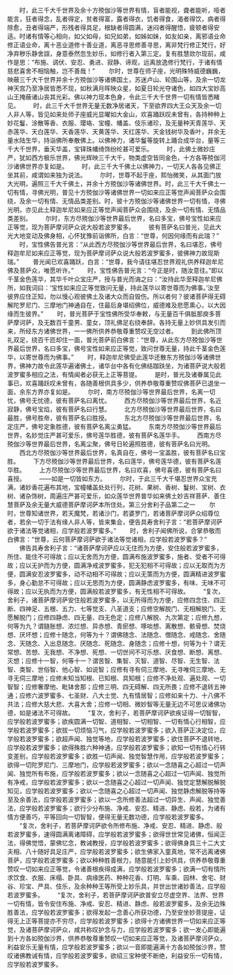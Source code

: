<!-- { "loadSidebar": true } -->
　　时，此三千大千世界及余十方殑伽沙等世界有情，盲者能视，聋者能听，哑者能言，狂者得念，乱者得定，贫者得富，露者得衣，饥者得食，渴者得饮，病者得除愈，丑者得端严，形残者得具足，根缺者得圆满，迷闷者得醒悟，疲顿者得安适。时诸有情等心相向，如父如母，如兄如弟，如姊如妹，如友如亲，离邪语业命修正语业命，离十恶业道修十善业道，离恶寻思修善寻思，离非梵行修正梵行，好净弃秽乐静舍諠，身意泰然忽生妙乐，如修行者入第三定。复有胜慧欻尔现前，咸作是思：“布施、调伏、安忍、勇进、寂静、谛观，远离放逸修行梵行，于诸有情慈悲喜舍不相恼触，岂不善哉！”
　　尔时，世尊在师子座，光明殊特威德巍巍，映蔽三千大千世界并余十方殑伽沙等诸佛国土，苏迷卢山、轮围山等，及余一切龙神天宫乃至净居皆悉不现，如秋满月晖映众星，如夏日轮光夺诸色，如四大宝妙高山王掩蔽诸山丧其光彩。佛以神力现本色身，令此三千大千世界一切有情皆悉睹见。
　　时，此三千大千世界无量无数净居诸天，下至欲界四大王众天及余一切人非人等，皆见如来处师子座威光显曜如大金山，欢喜踊跃叹未曾有，各持种种上妙花鬘、涂散等香、衣服、璎珞、宝幢、幡盖、伎乐诸珍，及无量种天青莲华、天赤莲华、天白莲华、天香莲华、天黄莲华、天红莲华、天金钱树华及香叶，并余无量水陆生华，持诣佛所奉散佛上。以佛神力，诸华鬘等旋转上踊合成华台，量等三千大千世界，垂天华盖，宝铎珠幡绮饰纷纶甚可爱乐。
　　时，此佛土微妙庄严，犹如西方极乐世界，佛光辉映三千大千，物类虚空皆同金色，十方各等殑伽河沙诸佛世界亦复如是。
　　时，此三千大千佛土以佛神力，一切天人各各见佛正坐其前，咸谓如来独为说法。
　　尔时，世尊不起于座，熙怡微笑，从其面门放大光明，遍照三千大千佛土，并余十方殑伽沙等诸佛世界。时，此三千大千佛土一切有情，寻佛光明，普见十方殑伽沙等诸佛世界一切如来应正等觉声闻菩萨众会围绕，及余一切有情、无情品类差别。时，彼十方殑伽沙等诸佛世界一切有情，寻佛光明，亦见此土释迦牟尼如来应正等觉声闻菩萨众会围绕，及余一切有情、无情品类差别。
　　尔时，东方尽殑伽沙等世界最后世界，名曰多宝，佛号宝性如来应正等觉，现为菩萨摩诃萨众说大般若波罗蜜多。
　　彼有菩萨名曰普光，见此大光大地变动及佛身相，心怀犹豫前诣佛所，白言：“世尊，何因何缘而有此瑞？”
　　时，宝性佛告普光言：“从此西方尽殑伽沙等世界最后世界，名曰堪忍，佛号释迦牟尼如来应正等觉，现为菩萨摩诃萨众说大般若波罗蜜多，彼佛神力故现斯瑞。”
　　普光闻已欢喜踊跃，白言：“世尊，我今请往堪忍世界观礼供养释迦牟尼佛及菩萨众，唯愿听许。”
　　时，宝性佛告普光言：“今正是时，随汝意往。”即以千茎金色莲华，其华千叶众宝庄严，授与普光而诲之曰：“汝持此华至释迦牟尼佛所，如我词曰：‘宝性如来应正等觉致问无量，持此莲华以寄世尊而为佛事。’汝至彼界应住正知，勿以慢心观彼佛土及诸大众而自毁伤。所以者何？彼诸菩萨得无碍解陀罗尼门、三摩地门神通自在，住最后身堪绍佛位，威德难及悲愿熏心，以大因缘而生彼界。”
　　时，普光菩萨于宝性佛所受华奉敕，与无量百千俱胝那庾多菩萨摩诃萨，及无数百千童男、童女，顶礼佛足右绕奉辞。各持无量上妙供具发引而来，所经东方诸佛世界，一一佛所供养恭敬尊重赞叹无空过者。
　　到此佛所顶礼双足，绕百千匝却住一面，普光菩萨前白佛言：“世尊，从此东方尽殑伽沙等世界最后世界，名曰多宝，佛号宝性如来应正等觉，致问世尊无量，持此千茎金色莲华，以寄世尊而为佛事。”
　　时，释迦牟尼佛受此莲华还散东方殑伽沙等诸佛世界，佛神力故令此莲华遍诸佛土，诸华台中各有化佛结跏趺坐，为诸菩萨说大般若波罗蜜多相应之法，有情闻者必获无上正等菩提。
　　是时，普光及诸眷属见此事已，欢喜踊跃叹未曾有，各随善根供具多少，供养恭敬尊重赞叹佛菩萨已退坐一面，余东方界亦复如是。
　　尔时，南方尽殑伽沙等世界最后世界，名离一切忧，佛号无忧德，彼有菩萨名曰离忧。
　　西方尽殑伽沙等世界最后世界，名近寂静，佛号宝焰，彼有菩萨名曰行慧。
　　北方尽殑伽沙等世界最后世界，名曰最胜，佛号胜帝，彼有菩萨名曰胜授。
　　东北方尽殑伽沙等世界最后世界，名定庄严，佛号定象胜德，彼有菩萨名离尘勇猛。
　　东南方尽殑伽沙等世界最后世界，名妙觉庄严甚可爱乐，佛号莲华胜德，彼有菩萨名莲华手。
　　西南方尽殑伽沙等世界最后世界，名离尘聚，佛号日轮遍照胜德，彼有菩萨名曰光明。
　　西北方尽殑伽沙等世界最后世界，名真自在，佛号一宝盖胜，彼有菩萨名曰宝胜。
　　下方尽殑伽沙等世界最后世界，名曰莲华，佛号莲华德，彼有菩萨名莲华胜。
　　上方尽殑伽沙等世界最后世界，名曰欢喜，佛号喜德，彼有菩萨名曰喜授。
　　——如是一切皆如东方。
　　尔时，于此三千大千堪忍世界众宝充满，诸妙香花遍布其地，宝幢幡盖处处行列，花树、果树、香树、鬘树、宝树、衣树、诸杂饰树，周遍庄严甚可爱乐，如众莲华世界普华如来佛土妙吉祥菩萨、善住慧菩萨及余无量大威德菩萨摩诃萨本所住处。第三分舍利子品第二之一
　　尔时，世尊知诸世界，若天魔梵，若诸沙门，若婆罗门，若诸菩萨摩诃萨众绍尊位者，若余一切于法有缘人非人等，皆来集会，便告具寿舍利子言：“若菩萨摩诃萨欲于诸法等觉诸相，应学般若波罗蜜多。”
　　时，舍利子闻佛所说，合掌恭敬而白佛言：“世尊，云何菩萨摩诃萨欲于诸法等觉诸相，应学般若波罗蜜多？”
　　佛告具寿舍利子言：“诸菩萨摩诃萨应以无住而为方便，安住般若波罗蜜多，所住、能住不可得故；应以无舍而为方便，圆满布施波罗蜜多，施者、受者不可得故；应以无护而为方便，圆满净戒波罗蜜多，犯无犯相不可得故；应以无取而为方便，圆满安忍波罗蜜多，动不动相不可得故；应以无策而为方便，圆满精进波罗蜜多，身心勤怠不可得故；应以无思而为方便，圆满静虑波罗蜜多，有味、无味不可得故；应以无执而为方便，圆满般若波罗蜜多，有无性相不可得故。
　　“复次，舍利子，诸菩萨摩诃萨安住般若波罗蜜多，以无所得而为方便，应修四念住、四正断、四神足、五根、五力、七等觉支、八圣道支；应修空解脱门、无相解脱门、无愿解脱门；应修四静虑、四无量、四无色定；应修八解脱、九次第定；应修九想，何等为九？谓膖胀想、浓烂想、异赤想、青瘀想、啄啖想、离散想、骸骨想、焚烧想、厌坏想；应修十随念，何等为十？谓佛随念、法随念、僧随念、戒随念、舍随念、天随念、入出息随念、厌随念、死随念、身随念；应修十想，何等为十？谓无常想、苦想、无我想、不净想、死想、一切世间不可乐想、厌食想、断想、离想、灭想；应修十一智，何等十一？谓苦智、集智、灭智、道智、尽智、无生智、法智、类智、世俗智、他心智、如说智；应修有寻有伺三摩地、无寻唯伺三摩地、无寻无伺三摩地；应修未知当知根、已知根、具知根；应修不净处观、遍处观、一切智智；应修奢摩他、毗钵舍那；应修三明、四无碍解、四无所畏；应修不退转五神通；应修六波罗蜜多、七圣财、八大士觉、九有情居智；应修如来十力、十八佛不共法；应修大慈大悲、大喜大舍；应修一切相、微妙智等无量无边不可思议诸佛功德，如是诸法不可得故。
　　“复次，舍利子，若菩萨摩诃萨欲疾证得一切智智，应学般若波罗蜜多；欲疾圆满一切智、道相智、一切相智、一切有情心行相智，应学般若波罗蜜多；欲拔一切烦恼习气，应学般若波罗蜜多；欲入菩萨正决定位，应学般若波罗蜜多；欲超声闻、独觉等地，应学般若波罗蜜多；欲住菩萨不退转地，应学般若波罗蜜多；欲得殊胜六种神通，应学般若波罗蜜多；欲知一切有情心行转变差别，应学般若波罗蜜多；欲胜一切声闻、独觉智慧作用，应学般若波罗蜜多；欲得一切陀罗尼门、三摩地门，应学般若波罗蜜多；欲以一念随喜之心超过一切声闻、独觉所有布施，应学般若波罗蜜多；欲以一念随喜之心超过一切声闻、独觉所有净戒，应学般若波罗蜜多；欲以一念随喜之心超过一切声闻、独觉定慧解脱解脱知见，应学般若波罗蜜多；欲以一念随喜之心超过一切声闻、独觉静虑解脱等持等至及余善法，应学般若波罗蜜多；欲以一念所修善法超过一切异生、声闻、独觉善法，应学般若波罗蜜多；欲行少分布施、净戒、安忍、精进、静虑、般若，为诸有情方便善巧，平等回向一切智智，便得无量无数功德，应学般若波罗蜜多。
　　“复次，舍利子，若菩萨摩诃萨欲令所修布施、净戒、安忍、精进、静虑、般若波罗蜜多，速得圆满离诸障碍，应学般若波罗蜜多；欲得世世常见诸佛，恒闻正法，得佛觉悟，蒙佛忆念，教诫教授，应学般若波罗蜜多；欲得佛身具三十二大丈夫相、八十随好具足庄严，应学般若波罗蜜多；欲生佛家入童真地，常不远离诸佛菩萨，应学般若波罗蜜多；欲以种种胜善根力，随意能引上妙供具，供养恭敬尊重赞叹一切如来应正等觉，令诸善根疾得成满，应学般若波罗蜜多；欲满一切有情所求饮食、衣服、床榻、卧具、病缘医药、种种花香、灯明、车乘、园林、舍宅、财谷、珍宝、严具、伎乐，及余种种王等所受上妙乐具，并世出世诸妙善法，应学般若波罗蜜多。
　　“复次，舍利子，若菩萨摩诃萨欲普安立尽虚空界、法界、世界一切有情，皆令安住布施、净戒、安忍、精进、静虑、般若波罗蜜多，及余无边殊胜善法，应学般若波罗蜜多；欲得发起一念善心所获功德，乃至安坐妙菩提座，证得无上正等菩提亦不穷尽，应学般若波罗蜜多；欲得十方诸佛世界一切如来应正等觉，及诸菩萨摩诃萨众，咸共称叹护念与力，应学般若波罗蜜多；欲一发心即能遍到十方各如殑伽沙界，供养恭敬尊重赞叹一切如来应正等觉，及诸菩萨摩诃萨众，利益安乐无量有情，应学般若波罗蜜多；欲以一音即能遍满十方各如殑伽沙界，赞叹诸佛教诫有情，应学般若波罗蜜多，欲绍三宝种使不断绝，利益安乐一切有情，应学般若波罗蜜多。
